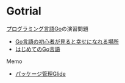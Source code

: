 # Gotrial
[プログラミング言語Go](https://www.amazon.co.jp/プログラミング言語Go-ADDISON-WESLEY-PROFESSIONAL-COMPUTING-Donovan/dp/4621300253/ref=sr_1_1?ie=UTF8&qid=1490101535&sr=8-1&keywords=プログラミング言語Go)の演習問題

- [Go言語の初心者が見ると幸せになれる場所](http://qiita.com/tenntenn/items/0e33a4959250d1a55045)
- [はじめてのGo言語](http://cuto.unirita.co.jp/gostudy/)

Memo
- [パッケージ管理Glide](http://qiita.com/tienlen/items/8e192e68d6b18bec3b4a)
